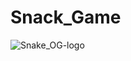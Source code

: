# Snack_Game

![Snake_OG-logo](https://github.com/vaibhavdangar09/Snack_Game/assets/85430510/68c92b56-f225-41c3-b320-c67bb9ee390b)
